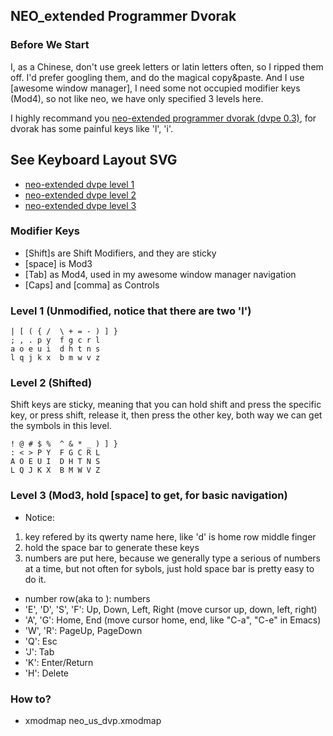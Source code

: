 ##  NEO_extended Programmer Dvorak


### Before We Start
I, as a Chinese, don't use greek letters or latin letters often, so I ripped them off. I'd prefer googling them, and do the magical copy&paste. And I use [awesome window manager], I need some not occupied modifier keys (Mod4), so not like neo, we have only specified 3 levels here.

I highly recommand you [neo-extended programmer dvorak (dvpe 0.3)](https://github.com/district10/neo_keyboard_layout/tree/master/neo_us_dvpe), for dvorak has some painful keys like 'l', 'i'.


## See Keyboard Layout SVG
 - [neo-extended dvpe level 1](http://gnat-tang-shared-image.qiniudn.com/neo-qwerty-L1.svg)
 - [neo-extended dvpe level 2](http://gnat-tang-shared-image.qiniudn.com/neo-qwerty-L2.svg)
 - [neo-extended dvpe level 3](http://gnat-tang-shared-image.qiniudn.com/neo-L3.svg)



### Modifier Keys

- [Shift]s are Shift Modifiers, and they are sticky
- [space] is Mod3
- [Tab] as Mod4, used in my awesome window manager navigation
- [Caps] and [comma] as Controls

### Level 1 (Unmodified, notice that there are two 'l')

```
| [ ( { /  \ + = - ) ] }
; , . p y  f g c r l
a o e u i  d h t n s
l q j k x  b m w v z 
```

### Level 2 (Shifted)

Shift keys are sticky, meaning that you can hold shift and press the specific key, or press shift, release it, then press the other key, both way we can get the symbols in this level.

```
! @ # $ %  ^ & * _ ) ] }
: < > P Y  F G C R L
A O E U I  D H T N S 
L Q J K X  B M W V Z
``` 

### Level 3 (Mod3, hold [space] to get, for basic navigation)

- Notice: 
 1. key refered by its qwerty name here, like 'd' is home row middle finger
 2. hold the space bar to generate these keys
 3. numbers are put here, because we generally type a serious of numbers at a time, but not often for sybols, just hold space bar is pretty easy to do it.

- number row(aka <AE01> to <AE10>): numbers
- 'E', 'D', 'S', 'F': Up, Down, Left, Right (move cursor up, down, left, right)
- 'A', 'G': Home, End (move cursor home, end, like "C-a", "C-e" in Emacs)
- 'W', 'R': PageUp, PageDown
- 'Q': Esc
- 'J': Tab
- 'K': Enter/Return
- 'H': Delete  

### How to?

- xmodmap neo_us_dvp.xmodmap

